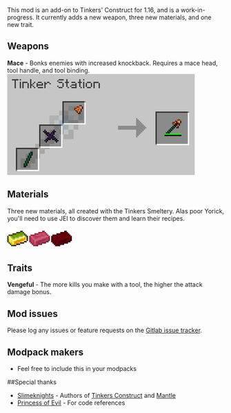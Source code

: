 This mod is an add-on to Tinkers' Construct for 1.16, and is a work-in-progress. It currently adds a new weapon, three new materials, and one new trait.

## Weapons
**Mace** - Bonks enemies with increased knockback. Requires a mace head, tool handle, and tool binding.
![Mace recipe](web/images/mace-recipe.png "Mace recipe")

## Materials
Three new materials, all created with the Tinkers Smeltery. Alas poor Yorick, you'll need to use JEI to discover them and learn their recipes.

![Ingots](web/images/ingots.png "Ingots")

## Traits
**Vengeful** - The more kills you make with a tool, the higher the attack damage bonus.

## Mod issues
Please log any issues or feature requests on the [Gitlab issue tracker](https://gitlab.com/chirptheboy/tinkers-delight/-/issues).

## Modpack makers
- Feel free to include this in your modpacks

##Special thanks
- [Slimeknights](https://github.com/SlimeKnights/) - Authors of [Tinkers Construct](https://www.curseforge.com/minecraft/mc-mods/tinkers-construct) and [Mantle](https://www.curseforge.com/minecraft/mc-mods/mantle)
- [Princess of Evil](https://www.curseforge.com/members/princessofevil/projects) - For code references